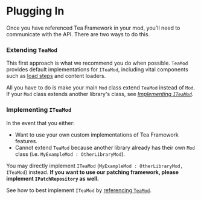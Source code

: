 # Plugging In

Once you have referenced Tea Framework in your mod, you'll need to communicate with the API. There are two ways to do this.

### Extending `TeaMod`

This first approach is what we recommend you do when possible. `TeaMod` provides default implementations for `ITeaMod`, including vital components such as [load steps](../features/load-steps.md) and content loaders.

All you have to do is make your main `Mod` class extend `TeaMod` instead of `Mod`. If your `Mod` class extends another library's class, see [_Implementing `ITeaMod`_](plugging-in.md#implementing-iteamod)_._

### Implementing `ITeaMod`

In the event that you either:

* Want to use your own custom implementations of Tea Framework features.
* Cannot extend `TeaMod` because another library already has their own `Mod` class (i.e. `MyExampleMod : OtherLibraryMod`).

You may directly implement `ITeaMod` (`MyExampleMod : OtherLibraryMod, ITeaMod`) instead. **If you want to use our patching framework, please implement `IPatchRepository` as well.**

See how to best implement `ITeaMod` by [referencing `TeaMod`](../../src/TeaFramework/TeaMod.cs).
